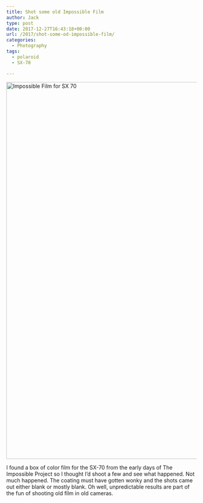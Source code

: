 ```yaml
---
title: Shot some old Impossible Film
author: Jack
type: post
date: 2017-12-27T16:43:18+00:00
url: /2017/shot-some-od-impossible-film/
categories:
  - Photography
tags:
  - polaroid
  - SX-70

---
```

<img title="Impossible Film for SX-70.jpg" src="https://jack.baty.net/wp-content/uploads/2017/12/Impossible-Film-for-SX-70.jpg" alt="Impossible Film for SX 70" width="909" height="995" border="0" />

I found a box of color film for the SX-70 from the early days of The Impossible Project so I thought I’d shoot a few and see what happened. Not much happened. The coating must have gotten wonky and the shots came out either blank or mostly blank. Oh well, unpredictable results are part of the fun of shooting old film in old cameras.